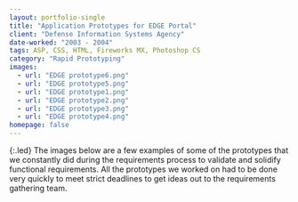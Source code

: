 ```yaml
---
layout: portfolio-single
title: "Application Prototypes for EDGE Portal"
client: "Defense Information Systems Agency"
date-worked: "2003 - 2004"
tags: ASP, CSS, HTML, Fireworks MX, Photoshop CS
category: "Rapid Prototyping"
images:
  - url: "EDGE prototype6.png"
  - url: "EDGE prototype5.png"
  - url: "EDGE prototype1.png"
  - url: "EDGE prototype2.png"
  - url: "EDGE prototype3.png"
  - url: "EDGE prototype4.png"
homepage: false
---
```

{:.led}
The images below are a few examples of some of the prototypes that we constantly did during the requirements process to validate and solidify functional requirements. All the prototypes we worked on had to be done very quickly to meet strict deadlines to get ideas out to the requirements gathering team.
